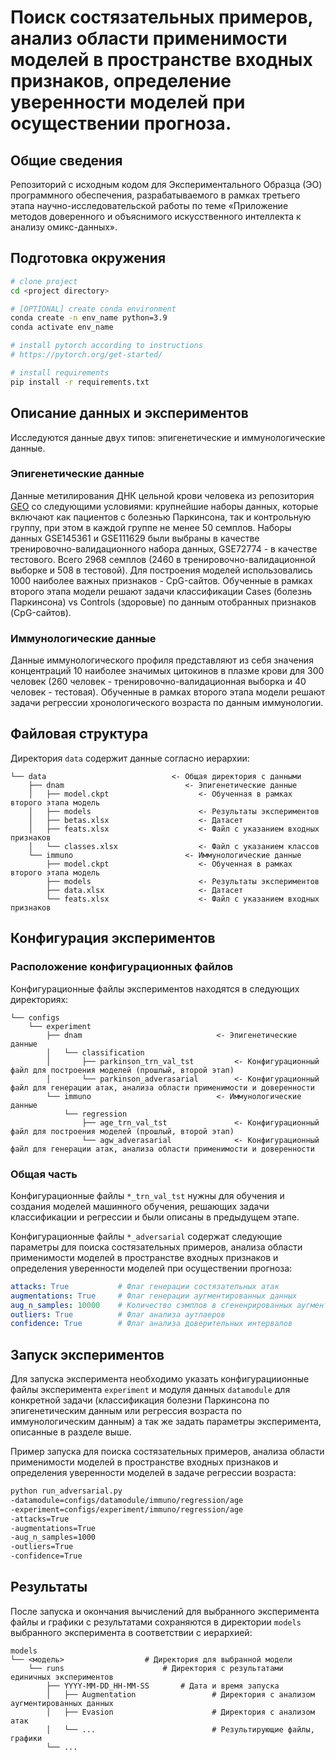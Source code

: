 # Поиск состязательных примеров, анализ области применимости моделей в пространстве входных признаков, определение уверенности моделей при осуществении прогноза.
## Общие сведения

Репозиторий с исходным кодом для Экспериментального Образца (ЭО) программного обеспечения, разрабатываемого в рамках третьего этапа научно-исследовательской работы по теме «Приложение методов доверенного и объяснимого искусственного интеллекта к анализу омикс-данных».

## Подготовка окружения

```bash
# clone project
cd <project directory>

# [OPTIONAL] create conda environment
conda create -n env_name python=3.9
conda activate env_name

# install pytorch according to instructions
# https://pytorch.org/get-started/

# install requirements
pip install -r requirements.txt
```

## Описание данных и экспериментов
Исследуются данные двух типов: эпигенетические и иммунологические данные.

### Эпигенетические данные
Данные метилирования ДНК цельной крови человека из репозитория [GEO](https://www.ncbi.nlm.nih.gov/geo/) со следующими условиями: крупнейшие наборы данных, которые включают как пациентов с болезнью Паркинсона, так и контрольную группу, при этом в каждой группе не менее 50 семплов.
Наборы данных GSE145361 и GSE111629 были выбраны в качестве тренировочно-валидационного набора данных, GSE72774 - в качестве тестового.
Всего 2968 семплов (2460 в тренировочно-валидационной выборке и 508 в тестовой).
Для построения моделей использовались 1000 наиболее важных признаков - CpG-сайтов.
Обученные в рамках второго этапа модели решают задачи классификации Cases (болезнь Паркинсона) vs Controls (здоровые) по данным отобранных признаков (CpG-сайтов).

### Иммунологические данные
Данные иммунологического профиля представляют из себя значения концентраций 10 наиболее значимых цитокинов в плазме крови для 300 человек (260 человек - тренировочно-валидационная выборка и 40 человек - тестовая).
Обученные в рамках второго этапа модели решают задачи регрессии хронологического возраста по данным иммунологии.


## Файловая структура
Директория `data` содержит данные согласно иерархии:
```
└── data                            <- Общая директория с данными
    ├── dnam                           <- Эпигенетические данные
    │   ├── model.ckpt                    <- Обученная в рамках второго этапа модель
    │   ├── models                        <- Результаты экспериментов
    │   ├── betas.xlsx                    <- Датасет
    │   ├── feats.xlsx                    <- Файл с указанием входных признаков
    │   └── classes.xlsx                  <- Файл с указанием классов
    └── immuno                         <- Иммунологические данные
        ├── model.ckpt                    <- Обученная в рамках второго этапа модель
        ├── models                        <- Результаты экспериментов
        ├── data.xlsx                     <- Датасет
        └── feats.xlsx                    <- Файл с указанием входных признаков
```

## Конфигурация экспериментов

### Расположение конфигурационных файлов

Конфигурационные файлы экспериментов находятся в следующих директориях:
```
└── configs
    └── experiment
        ├── dnam                              <- Эпигенетические данные
        │   └── classification
        │       ├── parkinson_trn_val_tst         <- Конфигурационный файл для построения моделей (прошлый, второй этап)
        │       └── parkinson_adverasarial        <- Конфигурационный файл для генерации атак, анализа области применимости и доверенности
        └── immuno                            <- Иммунологические данные
            └── regression
                ├── age_trn_val_tst               <- Конфигурационный файл для построения моделей (прошлый, второй этап)
                └── agw_adverasarial              <- Конфигурационный файл для генерации атак, анализа области применимости и доверенности
```

### Общая часть
Конфигурационные файлы `*_trn_val_tst` нужны для обучения и создания моделей машинного обучения, решающих задачи классификации и регрессии и были описаны в предыдущем этапе.

Конфигурационные файлы `*_adversarial` содержат следующие параметры для поиска состязательных примеров, анализа области применимости моделей в пространстве входных признаков и определения уверенности моделей при осуществении прогноза:
```yaml
attacks: True           # Флаг генерации состязательных атак
augmentations: True     # Флаг генерации аугментированных данных
aug_n_samples: 10000    # Количество сэмплов в сгененрированных аугментированных данных
outliers: True          # Флаг анализа аутлаеров
confidence: True        # Флаг анализа доверительных интервалов
```

## Запуск экспериментов

Для запуска эксперимента необходимо указать конфигурациионные файлы эксперимента `experiment` и модуля данных `datamodule` для конкретной задачи (классификация болезни Паркинсона по эпигенетическим данным или регрессия возраста по иммунологическим данным) а так же задать параметры эксперимента, описанные в разделе выше.

Пример запуска для поиска состязательных примеров, анализа области применимости моделей в пространстве входных признаков и определения уверенности моделей в задаче регрессии возраста:
```bash
python run_adversarial.py
-datamodule=configs/datamodule/immuno/regression/age
-experiment=configs/experiment/immuno/regression/age
-attacks=True
-augmentations=True 
-aug_n_samples=1000
-outliers=True
-confidence=True 
```

## Результаты
После запуска и окончания вычислений для выбранного эксперимента файлы и графики с результатами сохраняются в директории `models` выбранного эксперимента в соответствии с иерархией:

```
models
└── <модель>                  # Директория для выбранной модели
    └── runs                      # Директория с результатами единичных экспериментов
        ├── YYYY-MM-DD_HH-MM-SS       # Дата и время запуска
        │   ├── Augmentation                 # Директория с анализом аугментированных данных
        │   ├── Evasion                      # Директория с анализом атак
        │   └── ...                          # Результирующие файлы, графики
        └── ...
```
